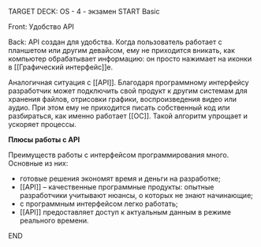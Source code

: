 TARGET DECK: OS - 4 - экзамен
START
Basic

Front: Удобство API

Back: API создан для удобства. Когда пользователь работает с планшетом или другим девайсом, ему не приходится вникать, как компьютер обрабатывает информацию: он просто нажимает на иконки в [[Графический интерфейс]]е. 

Аналогичная ситуация с [[API]]. Благодаря программному интерфейсу разработчик может подключить свой продукт к другим системам для хранения файлов, отрисовки графики, воспроизведения видео или аудио. При этом ему не приходится писать собственный код или разбираться, как именно работает [[ОС]]. Такой алгоритм упрощает и ускоряет процессы. 

**Плюсы работы с API**

Преимуществ работы с интерфейсом программирования много. Основные из них: 

-   готовые решения экономят время и деньги на разработке; 
-   [[API]] – качественные программные продукты: опытные разработчики учитывают нюансы, о которых не знают начинающие;
-   с программным интерфейсом легко работать;
-   [[API]] предоставляет доступ к актуальным данным в режиме реального времени.
<!--ID: 1663487613209-->
END 